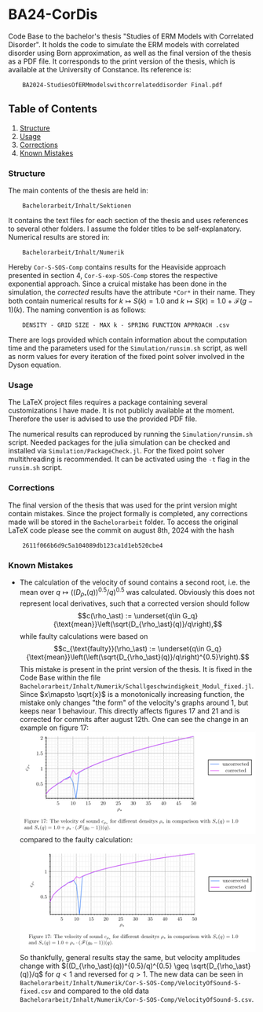 # BA24-CorDis
Code Base to the bachelor's thesis "Studies of ERM Models with Correlated Disorder". It holds the code to simulate the ERM models with correlated disorder using Born approximation, as well as the final version of the thesis as a PDF file. It corresponds to the print version of the thesis, which is available at the University of Constance. Its reference is:

```
    BA2024-StudiesOfERMmodelswithcorrelateddisorder Final.pdf
```

## Table of Contents
1. [Structure](#structure)
2. [Usage](#usage)
3. [Corrections](#corrections)
4. [Known Mistakes](#known-mistakes)


### Structure
The main contents of the thesis are held in:
```
    Bachelorarbeit/Inhalt/Sektionen
```
It contains the text files for each section of the thesis and uses references to several other folders. I assume the folder titles to be self-explanatory. Numerical results are stored in:
```
    Bachelorarbeit/Inhalt/Numerik
```
Hereby `Cor-S-SOS-Comp` contains results for the Heaviside approach presented in section 4, `Cor-S-exp-SOS-Comp` stores the respective exponential approach. Since a cruical mistake has been done in the simulation, the _corrected_ results have the attribute `*Cor*` in their name. They both contain numerical results for $k\mapsto S(k) = 1.0$ and $k\mapsto S(k) = 1.0 + \mathcal{F}(g - 1)(k)$. The naming convention is as follows:
```
    DENSITY - GRID SIZE - MAX k - SPRING FUNCTION APPROACH .csv
```
There are logs provided which contain information about the computation time and the parameters used for the `Simulation/runsim.sh` script, as well as norm values for every iteration of the fixed point solver involved in the Dyson equation. 

### Usage
The LaTeX project files requires a package containing several customizations I have made. It is not publicly available at the moment. Therefore the user is advised to use the provided PDF file. 

The numerical results can reproduced by running the `Simulation/runsim.sh` script. Needed packages for the julia simulation can be checked and installed via `Simulation/PackageCheck.jl`. For the fixed point solver multithreading is recommended. It can be activated using the `-t` flag in the `runsim.sh` script.

### Corrections
The final version of the thesis that was used for the print version might contain mistakes. Since the project formally is completed, any corrections made will be stored in the `Bachelorarbeit` folder. To access the original LaTeX code please see the commit on august 8th, 2024 with the hash
```
    2611f066b6d9c5a104089db123ca1d1eb520cbe4
```

### Known Mistakes
- The calculation of the velocity of sound contains a second root, i.e. the mean over $q\mapsto ((D_{\rho_\ast}(q))^{0.5}/q)^{0.5}$ was calculated. Obviously this does not represent local derivatives, such that a corrected version should follow
$$c(\rho_\ast) := \underset{q\in G_q}{\text{mean}}\left(\sqrt{D_{\rho_\ast}(q)}/q\right),$$
while faulty calculations were based on 
$$c_{\text{faulty}}(\rho_\ast) := \underset{q\in G_q}{\text{mean}}\left(\left(\sqrt{D_{\rho_\ast}(q)}/q\right)^{0.5}\right).$$
This mistake is present in the print version of the thesis. It is fixed in the Code Base within the file `Bachelorarbeit/Inhalt/Numerik/Schallgeschwindigkeit_Modul_fixed.jl`. Since $x\mapsto \sqrt{x}$ is a monotonically increasing function, the mistake only changes "the form" of the velocity's graphs around $1$, but keeps near $1$ behaviour. This directly affects figures 17 and 21 and is corrected for commits after august 12th. One can see the change in an example on figure 17:
![Velocity of Sound](Images/VelocityOfSound-17-Corrected.png)
compared to the faulty calculation:
![Velocity of Sound](Images/VelocityOfSound-17.png)
So thankfully, general results stay the same, but velocity amplitudes change with $((D_{\rho_\ast}(q))^{0.5}/q)^{0.5} \geq \sqrt{D_{\rho_\ast}(q)}/q$ for $q < 1$ and reversed for $q > 1$. The new data can be seen in `Bachelorarbeit/Inhalt/Numerik/Cor-S-SOS-Comp/VelocityOfSound-S-fixed.csv` and compared to the old data `Bachelorarbeit/Inhalt/Numerik/Cor-S-SOS-Comp/VelocityOfSound-S.csv`.